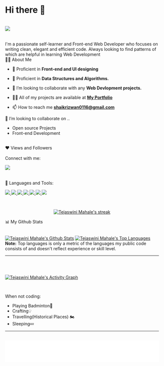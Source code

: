 

 <h1>Hi there 👋</h1>

<br/><img src="https://readme-typing-svg.herokuapp.com?font=Architects+Daughter&amp;color=FF7722&amp;size=30&amp;lines=Hey!+It's+Rizwan+Shaik!;Learning+Web+Development...;" style="max-width: 100%;">

<br/>
I'm a passionate self-learner and Front-end Web Developer 
<!-- skilled in MERN Stack -->
who focuses 
on writing clean, elegant and efficient code. Always looking to find patterns of which are 
helpful in learning Web Development
<br/>
 🙋‍♂️ About Me

- 🔭  Proficient in **Front-end and UI designing** 

- 🌱 Proficient in **Data Structures and Algorithms.** 

- 👯 I’m looking to collaborate with any **Web Devlopment projects.** 

- 👨‍💻 All of my projects are available at **[My Portfolio](https://tejaswini-mahale.vercel.app//)**<br/>

- 📫 How to reach me **shaikrizwan0116@gmail.com**<br/>


👯 I’m looking to collaborate on ..
<ul>
  <li>Open source Projects</li>
  <li>Front-end Development</li>
</ul>
<br/>
❤ Views and Followers <br/>
<a href="https://github.com/Shaikrizwan0116/github-profile-views-counter">
   
</a>


<br/>
Connect with me:
<br/>
<p align="left">

<a href = "https://www.linkedin.com/in/tejaswini-mahale-a78062232/"><img src="https://img.icons8.com/fluent/48/000000/linkedin.png"/></a>
<!-- <a href = "https://www.instagram.com/nayan_ingale/"><img src="https://img.icons8.com/fluent/48/000000/instagram-new.png"/></a> -->

</p>

<br/>
 🚀 Languages and Tools:

<p align="left"> 
    <a href="https://reactjs.org/" target="_blank"> <img src="https://img.icons8.com/color/48/000000/react-native.png"/> </a>
    <a href="https://developer.mozilla.org/en-US/docs/Web/JavaScript" target="_blank"> <img src="https://img.icons8.com/color/48/000000/javascript.png"/> </a> 
    <a href="https://www.w3.org/html/" target="_blank"> <img src="https://img.icons8.com/color/48/000000/html-5.png"/> </a> 
    <a href="https://www.w3schools.com/css/" target="_blank"> <img src="https://img.icons8.com/color/48/000000/css3.png"/> </a> 
    <a href="https://getbootstrap.com" target="_blank"> <img src="https://img.icons8.com/color/48/000000/bootstrap.png"/> </a>
<!--     <a style="padding-right:8px;" href="https://nodejs.org" target="_blank"> <img src="https://img.icons8.com/color/48/000000/nodejs.png"/> </a>  -->
<!--     <a href="https://www.mongodb.com/" target="_blank"> <img src="https://raw.githubusercontent.com/devicons/devicon/master/icons/mongodb/mongodb-original-wordmark.svg" alt="mongodb" width="48" height="48"/> </a>  -->
    <a href="https://redux.js.org" target="_blank"> <img src="https://img.icons8.com/color/48/000000/redux.png"/> </a>
<!--     <a href="https://expressjs.com" target="_blank"> <img src="https://raw.githubusercontent.com/devicons/devicon/master/icons/express/express-original-wordmark.svg" alt="express" width="40" height="40"/> </a> -->
<!--     <a href="https://postman.com" target="_blank"> <img src="https://www.vectorlogo.zone/logos/getpostman/getpostman-icon.svg" alt="postman" width="45" height="45"/> </a>    -->
    <a href="https://git-scm.com/" target="_blank"> <img src="https://img.icons8.com/color/48/000000/git.png"/> </a> 
    
</p>

<!-- [![React Badge](https://img.shields.io/badge/-React-61DBFB?style=for-the-badge&labelColor=black&logo=react&logoColor=61DBFB)](#)  [![Javascript Badge](https://img.shields.io/badge/-Javascript-F0DB4F?style=for-the-badge&labelColor=black&logo=javascript&logoColor=F0DB4F)](#) [![Typescript Badge](https://img.shields.io/badge/-Typescript-007acc?style=for-the-badge&labelColor=black&logo=typescript&logoColor=007acc)](#) [![Nodejs Badge](https://img.shields.io/badge/-Nodejs-3C873A?style=for-the-badge&labelColor=black&logo=node.js&logoColor=3C873A)](#) [![GraphQL Badge](https://img.shields.io/badge/-GraphQl-e535ab?style=for-the-badge&labelColor=black&logo=node.js&logoColor=e535ab)](#) -->
<br/>

<p align="center">
    <a href="https://github.com/TejaswiniMahale/github-readme-streak-stats">
        <img title="🔥 Get streak stats for your profile at git.io/streak-stats" alt="Tejaswini Mahale's streak" src="https://github-readme-streak-stats.herokuapp.com/?user=TejaswiniMahale&theme=black-ice&hide_border=true&stroke=0000&background=060A0CD0"/>
    </a>
</p>

 📊 My Github Stats


  <br/>
    <a href="https://github.com/TejaswiniMahale/github-readme-stats"><img alt="Tejaswini Mahale's Github Stats" src="https://github-readme-stats.vercel.app/api?username=TejaswiniMahale&show_icons=true&count_private=true&theme=react&hide_border=true&bg_color=0D1117" /></a>
  <a href="https://github.com/TejaswiniMahale/github-readme-stats"><img alt="Tejaswini Mahale's Top Languages" src="https://github-readme-stats.vercel.app/api/top-langs/?username=TejaswiniMahale&langs_count=8&count_private=true&layout=compact&theme=react&hide_border=true&bg_color=0D1117" /></a>
  <br/>
  <b>Note:</b> Top languages is only a metric of the languages my public code consists of and doesn't reflect experience or skill level.

---
<br/>
<br/>



<a href="https://github.com/TejaswiniMahale/github-readme-activity-graph"><img alt="Tejaswini Mahale's Activity Graph" src="https://activity-graph.herokuapp.com/graph?username=TejaswiniMahale&bg_color=0D1117&color=5BCDEC&line=5BCDEC&point=FFFFFF&hide_border=true" /></a>

<br/>

When not coding:<br>
- Playing Badminton🏸<br>
- Crafting💡<br>
- Travelling(Historical Places) 🏍️<br>
- Sleeping💤<br>

----

<code>
<a target="_blank" rel="noopener noreferrer" href="https://github.com/Kushal997-das/Kushal997-das/blob/master/Profile%20generator/marquee.svg"><img align="center" height="70" alt="Thanks" width="100%" src="https://github.com/Kushal997-das/Kushal997-das/raw/master/Profile%20generator/marquee.svg" style="max-width: 100%;"></a>
</code>
